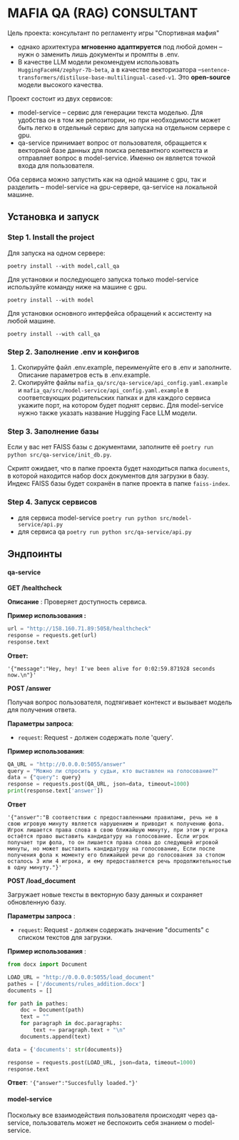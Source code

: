 # MAFIA QA (RAG) CONSULTANT

Цель проекта: консультант по регламенту игры "Спортивная мафия"

- однако архитектура **мгновенно адаптируется** под любой домен – нужн о заменить лишь документы и промпты в .env.
- В качестве LLM модели рекомендуем использовать  `HuggingFaceH4/zephyr-7b-beta`, а в качестве векторизатора –`sentence-transformers/distiluse-base-multilingual-cased-v1`. Это **open-source** модели высокого качества.

Проект состоит из двух сервисов:

- model-service – сервис для генерации текста моделью. Для удобства он в том же репозитории, но при необходимости может быть легко в отдельный сервис для запуска на отдельном сервере с gpu.
- qa-service принимает вопрос от пользователя, обращается к векторной базе данных для поиска релевантного контекста и отправляет вопрос в model-service. Именно он является точкой входа для пользователя.

Оба сервиса можно запустить как на одной машине с gpu, так и разделить – model-service на gpu-сервере, qa-service на локальной машине.

## Установка и запуск

### Step 1. Install the project

Для запуска на одном сервере:

```
poetry install --with model,call_qa
```

Для установки и последующего запуска только model-service используйте команду ниже на машине с gpu.

```
poetry install --with model
```

Для установки основного интерфейса обращений к ассистенту на любой машине.

```
poetry install --with call_qa

```

### Step 2. Заполнение .env и конфигов

1. Скопируйте файл .env.example, переименуйте его в .env и заполните. Описание параметров есть в .env.example.
2. Скопируйте файлы `mafia_qa/src/qa-service/api_config.yaml.example` и `mafia_qa/src/model-service/api_config.yaml.example` в соответсвующих родительских папках и для каждого сервиса укажите порт, на котором будет поднят сервис. Для model-service нужно также указать название Hugging Face LLM модели.

### Step 3. Заполнение базы

Если у вас нет FAISS базы с документами, заполните её `poetry run python src/qa-service/init_db.py`.

Скрипт ожидает, что в папке проекта будет находиться папка `documents`, в которой находится набор docx документов для загрузки в базу. Индекс FAISS базы будет сохранён в папке проекта в папке `faiss-index`.

### Step 4. Запуск сервисов

- для сервиса model-service ``poetry run python src/model-service/api.py``
- для сервиса qa `poetry run python src/qa-service/api.py`

## Эндпоинты

#### qa-service

**GET /healthcheck**

**Описание** : Проверяет доступность сервиса.

**Пример использования :**

```python
url = "http://158.160.71.89:5058/healthcheck"
response = requests.get(url)
response.text
```

**Ответ:**

 `'{"message":"Hey, hey! I've been alive for 0:02:59.871928 seconds now.\n"}'`

**POST /answer**

Получая вопрос пользователя, подтягивает контекст и вызывает модель для получения ответа.

**Параметры запроса**:

- `request`: Request - должен содержать поле 'query'.

**Пример использования**:

```python
QA_URL = "http://0.0.0.0:5055/answer"
query = "Можно ли спросить у судьи, кто выставлен на голосование?"
data = {"query": query}
response = requests.post(QA_URL, json=data, timeout=1000)
print(response.text['answer'])
```

**Ответ**

```plaintext
'{"answer":"В соответствии с предоставленными правилами, речь не в свою игровую минуту является нарушением и приводит к получению фола. Игрок лишается права слова в свою ближайшую минуту, при этом у игрока остаётся право выставить кандидатуру на голосование. Если игрок получает три фола, то он лишается права слова до следующей игровой минуты, но может выставить кандидатуру на голосование, Если после получения фола к моменту его ближайшей речи до голосования за столом осталось 3 или 4 игрока, и ему предоставляется речь продолжительностью в одну минуту."}'
```

**POST /load_document**

Загружает новые тексты в векторную базу данных и сохраняет обновленную базу.

 **Параметры запроса** :

* `request`: Request - должен содержать значение "documents" с списком текстов для загрузки.

 **Пример использования** :

```python
from docx import Document

LOAD_URL = "http://0.0.0.0:5055/load_document"
pathes = ['/documents/rules_addition.docx']
documents = []

for path in pathes:
    doc = Document(path)
    text = ""
    for paragraph in doc.paragraphs:
        text += paragraph.text + "\n"
    documents.append(text)

data = {'documents': str(documents)}

response = requests.post(LOAD_URL, json=data, timeout=1000)
response.text
```

**Ответ**: `'{"answer":"Succesfully loaded."}'`

#### model-service

Поскольку все взаимодействия пользователя происходят через qa-service, пользователь может не беспокоить себя знанием о model-service.
